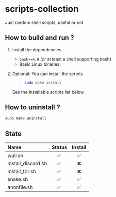 # scripts-collection

Just random shell scripts, useful or not 

## How to build and run ?
1. Install the dependencies
    - `bash>=4.0` (or at least a shell supporting bash)
    - Basic Linux binaries:

2. Optional: You can install the scripts

    > ```bash
    > sudo make install
    > ```
    See the installable scripts list below.


## How to uninstall ?
```bash
sudo make uninstall
```

## State

Name           | Status          | Install
:-------------  | :-------------: | :-------------:
wall.sh | ✅ | ✅
install_discord.sh | ✅ | ❌
install_tor.sh | ✅ | ❌
snake.sh | ✅ | ✅
anonfile.sh | ✅ | ✅
